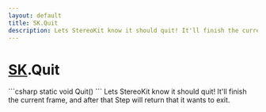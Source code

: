 ```yaml
---
layout: default
title: SK.Quit
description: Lets StereoKit know it should quit! It'll finish the current frame, and after that Step will return that it wants to exit.
---
```

# [SK]({{site.url}}/Pages/Reference/SK.html).Quit

<div class='signature' markdown='1'>
```csharp
static void Quit()
```
Lets StereoKit know it should quit! It'll finish the
current frame, and after that Step will return that it wants to
exit.
</div>




